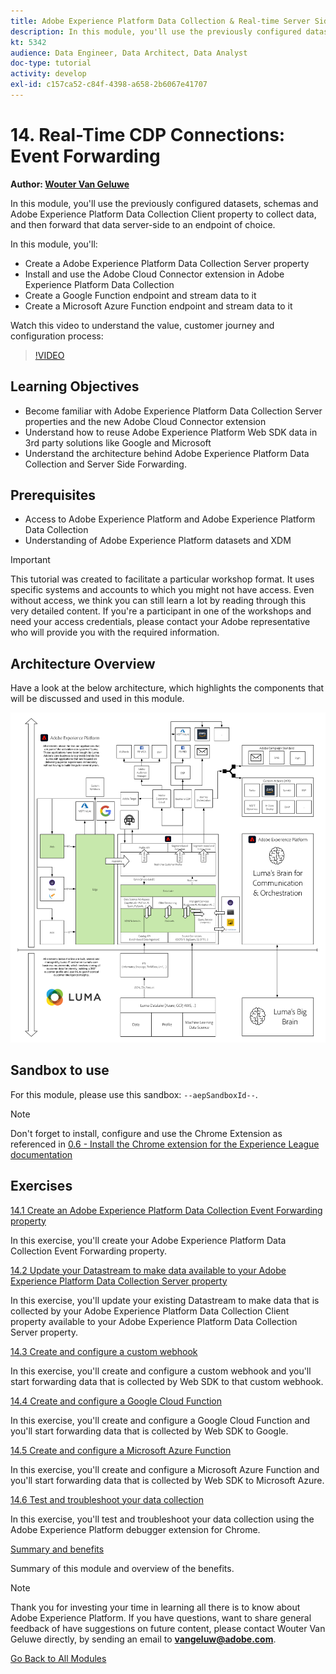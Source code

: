 ```yaml
---
title: Adobe Experience Platform Data Collection & Real-time Server Side Forwarding
description: In this module, you'll use the previously configured datasets, schemas and Adobe Experience Platform Data Collection Server property to collect data, and then forward that data server-side to an endpoint of choice.
kt: 5342
audience: Data Engineer, Data Architect, Data Analyst
doc-type: tutorial
activity: develop
exl-id: c157ca52-c84f-4398-a658-2b6067e41707
---
```

# 14. Real-Time CDP Connections: Event Forwarding

**Author: [Wouter Van Geluwe](https://www.linkedin.com/in/woutervangeluwe/)**

In this module, you'll use the previously configured datasets, schemas and Adobe Experience Platform Data Collection Client property to collect data, and then forward that data server-side to an endpoint of choice.

In this module, you'll:

- Create a Adobe Experience Platform Data Collection Server property
- Install and use the Adobe Cloud Connector extension in Adobe Experience Platform Data Collection
- Create a Google Function endpoint and stream data to it
- Create a Microsoft Azure Function endpoint and stream data to it

Watch this video to understand the value, customer journey and configuration process:

>[!VIDEO](https://video.tv.adobe.com/v/331987?quality=12&learn=on)

## Learning Objectives

- Become familiar with Adobe Experience Platform Data Collection Server properties and the new Adobe Cloud Connector extension 
- Understand how to reuse Adobe Experience Platform Web SDK data in 3rd party solutions like Google and Microsoft
- Understand the architecture behind Adobe Experience Platform Data Collection and Server Side Forwarding.

## Prerequisites

- Access to Adobe Experience Platform and Adobe Experience Platform Data Collection
- Understanding of Adobe Experience Platform datasets and XDM

>[!IMPORTANT] 
>
>This tutorial was created to facilitate a particular workshop format. It uses specific systems and accounts to which you might not have access. Even without access, we think you can still learn a lot by reading through this very detailed content. If you're a participant in one of the workshops and need your access credentials, please contact your Adobe representative who will provide you with the required information.

## Architecture Overview

Have a look at the below architecture, which highlights the components that will be discussed and used in this module.

![Architecture Overview](../../assets/images/architecturem21.png)

## Sandbox to use

For this module, please use this sandbox: `--aepSandboxId--`.

>[!NOTE]
>
>Don't forget to install, configure and use the Chrome Extension as referenced in [0.6 - Install the Chrome extension for the Experience League documentation](../module0/ex6.md)

## Exercises

[14.1 Create an Adobe Experience Platform Data Collection Event Forwarding property](./ex1.md)

In this exercise, you'll create your Adobe Experience Platform Data Collection Event Forwarding property.

[14.2 Update your Datastream to make data available to your Adobe Experience Platform Data Collection Server property](./ex2.md)

In this exercise, you'll update your existing Datastream to make data that is collected by your Adobe Experience Platform Data Collection Client property available to your Adobe Experience Platform Data Collection Server property.

[14.3 Create and configure a custom webhook](./ex3.md)

In this exercise, you'll create and configure a custom webhook and you'll start forwarding data that is collected by Web SDK to that custom webhook.

[14.4 Create and configure a Google Cloud Function](./ex4.md)

In this exercise, you'll create and configure a Google Cloud Function and you'll start forwarding data that is collected by Web SDK to Google.

[14.5 Create and configure a Microsoft Azure Function](./ex5.md)

In this exercise, you'll create and configure a Microsoft Azure Function and you'll start forwarding data that is collected by Web SDK to Microsoft Azure.

[14.6 Test and troubleshoot your data collection](./ex6.md)

In this exercise, you'll test and troubleshoot your data collection using the Adobe Experience Platform debugger extension for Chrome.

[Summary and benefits](./summary.md)

Summary of this module and overview of the benefits.

>[!NOTE]
>
>Thank you for investing your time in learning all there is to know about Adobe Experience Platform. If you have questions, want to share general feedback of have suggestions on future content, please contact Wouter Van Geluwe directly, by sending an email to **vangeluw@adobe.com**.

[Go Back to All Modules](../../overview.md)

